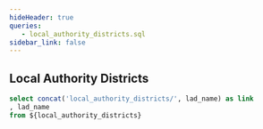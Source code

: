 ```yaml
---
hideHeader: true
queries:
   - local_authority_districts.sql
sidebar_link: false
---
```


## Local Authority Districts

```sql lad_links
select concat('local_authority_districts/', lad_name) as link
, lad_name
from ${local_authority_districts}
```

<DataTable data={lad_links} link=link/>
